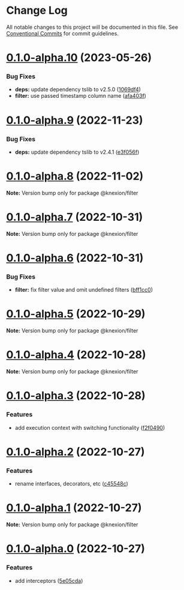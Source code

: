 # Change Log

All notable changes to this project will be documented in this file.
See [Conventional Commits](https://conventionalcommits.org) for commit guidelines.

# [0.1.0-alpha.10](https://github.com/seedium/knexion/compare/v0.1.0-alpha.9...v0.1.0-alpha.10) (2023-05-26)


### Bug Fixes

* **deps:** update dependency tslib to v2.5.0 ([1069df4](https://github.com/seedium/knexion/commit/1069df40409bfe4e59e95467d0e88aeef4b7f00d))
* **filter:** use passed timestamp column name ([afa403f](https://github.com/seedium/knexion/commit/afa403f29dd7c5f2f31a8302087bb8eaf172a818))





# [0.1.0-alpha.9](https://github.com/seedium/knexion/compare/v0.1.0-alpha.8...v0.1.0-alpha.9) (2022-11-23)


### Bug Fixes

* **deps:** update dependency tslib to v2.4.1 ([e3f056f](https://github.com/seedium/knexion/commit/e3f056ffaa437400a7c901691c6d5c7137ed3582))





# [0.1.0-alpha.8](https://github.com/seedium/knexion/compare/v0.1.0-alpha.7...v0.1.0-alpha.8) (2022-11-02)

**Note:** Version bump only for package @knexion/filter





# [0.1.0-alpha.7](https://github.com/seedium/knexion/compare/v0.1.0-alpha.6...v0.1.0-alpha.7) (2022-10-31)

**Note:** Version bump only for package @knexion/filter





# [0.1.0-alpha.6](https://github.com/seedium/knexion/compare/v0.1.0-alpha.5...v0.1.0-alpha.6) (2022-10-31)


### Bug Fixes

* **filter:** fix filter value and omit undefined filters ([bff1cc0](https://github.com/seedium/knexion/commit/bff1cc0874ad828e32f27d38904134a7675054bd))





# [0.1.0-alpha.5](https://github.com/seedium/knexion/compare/v0.1.0-alpha.4...v0.1.0-alpha.5) (2022-10-29)

**Note:** Version bump only for package @knexion/filter





# [0.1.0-alpha.4](https://github.com/seedium/knexion/compare/v0.1.0-alpha.3...v0.1.0-alpha.4) (2022-10-28)

**Note:** Version bump only for package @knexion/filter





# [0.1.0-alpha.3](https://github.com/seedium/knexion/compare/v0.1.0-alpha.2...v0.1.0-alpha.3) (2022-10-28)


### Features

* add execution context with switching functionality ([f2f0490](https://github.com/seedium/knexion/commit/f2f0490b84ee80458c09490b0038db9b1e165b30))





# [0.1.0-alpha.2](https://github.com/seedium/knexion/compare/v0.1.0-alpha.1...v0.1.0-alpha.2) (2022-10-27)


### Features

* rename interfaces, decorators, etc ([c45548c](https://github.com/seedium/knexion/commit/c45548cc3dceb0068842c62e1fcd9212d56dc0a4))





# [0.1.0-alpha.1](https://github.com/seedium/knexion/compare/v0.1.0-alpha.0...v0.1.0-alpha.1) (2022-10-27)

**Note:** Version bump only for package @knexion/filter





# [0.1.0-alpha.0](https://github.com/seedium/knexion/compare/v0.0.1-alpha.3...v0.1.0-alpha.0) (2022-10-27)


### Features

* add interceptors ([5e05cda](https://github.com/seedium/knexion/commit/5e05cda674a606a75ec2df3e5a596989fb3abc01))
